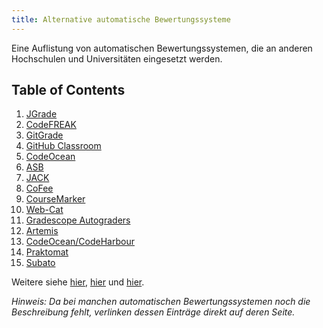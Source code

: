 ```yaml
---
title: Alternative automatische Bewertungssysteme
---
```


Eine Auflistung von automatischen Bewertungssystemen, die an anderen Hochschulen und Universitäten eingesetzt werden.

## Table of Contents

1. [JGrade](jgrade.md)
2. [CodeFREAK](codefreak.md)
3. [GitGrade](gitgrade.md)
4. [GitHub Classroom](github_classroom.md)
5. [CodeOcean](codeocean.md)
6. [ASB](asb.md)
7. [JACK](jack.md)
8. [CoFee](cofee.md)
9. [CourseMarker](coursemarker.md)
10. [Web-Cat](webcat.md)
11. [Gradescope Autograders](https://gradescope-autograders.readthedocs.io/en/latest/)
12. [Artemis](https://ase.in.tum.de/lehrstuhl_1/research/paper/krusche2018artemis.pdf)
13. [CodeOcean/CodeHarbour](https://cssplice.github.io/SIGCSE21/proc/SPLICE2021_SIGCSE_paper_13.pdf)
14. [Praktomat](https://github.com/KITPraktomatTeam/Praktomat)
15. [Subato](https://subato.cs.hs-rm.de/)

Weitere siehe [hier](https://www.waxmann.com/automatisiertebewertung/), [hier](https://ep.elan-ev.de/wiki/Codeanalyse) und [hier](https://systemscorpus.strickroth.net/).

*Hinweis: Da bei manchen automatischen Bewertungssystemen noch die Beschreibung fehlt, verlinken dessen Einträge direkt auf deren Seite.*
